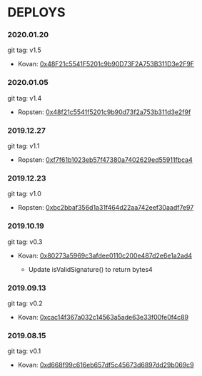 # DEPLOYS

### 2020.01.20
git tag: v1.5
* Kovan: [0x48F21c5541F5201c9b90D73F2A753B311D3e2F9F](https://kovan.etherscan.io/address/0x48F21c5541F5201c9b90D73F2A753B311D3e2F9F)

### 2020.01.05
git tag: v1.4
* Ropsten: [0x48f21c5541f5201c9b90d73f2a753b311d3e2f9f](https://ropsten.etherscan.io/address/0x48f21c5541f5201c9b90d73f2a753b311d3e2f9f)

### 2019.12.27
git tag: v1.1
* Ropsten: [0xf7f61b1023eb57f47380a7402629ed55911fbca4](https://ropsten.etherscan.io/address/0xf7f61b1023eb57f47380a7402629ed55911fbca4)

### 2019.12.23
git tag: v1.0
* Ropsten: [0xbc2bbaf356d1a31f464d22aa742eef30aadf7e97](https://ropsten.etherscan.io/address/0xbc2bbaf356d1a31f464d22aa742eef30aadf7e97)

### 2019.10.19
git tag: v0.3
* Kovan: [0x80273a5969c3afdee0110c200e487d2e6e1a2ad4](https://kovan.etherscan.io/address/0x80273a5969c3afdee0110c200e487d2e6e1a2ad4)

  - Update isValidSignature() to return bytes4

### 2019.09.13
git tag: v0.2
* Kovan: [0xcac14f367a032c14563a5ade63e33f00fe0f4c89](https://kovan.etherscan.io/address/0xcac14f367a032c14563a5ade63e33f00fe0f4c89)

### 2019.08.15
git tag: v0.1
* Kovan: [0xd668f99c616eb657df5c45673d6897dd29b069c9](https://kovan.etherscan.io/address/0xd668f99c616eb657df5c45673d6897dd29b069c9)
